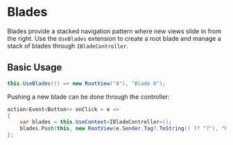 # Blades

Blades provide a stacked navigation pattern where new views slide in from the right. Use the `UseBlades` extension to create a root blade and manage a stack of blades through `IBladeController`.

## Basic Usage

```csharp
this.UseBlades(() => new RootView("A"), "Blade 0");
```

Pushing a new blade can be done through the controller:

```csharp
action<Event<Button>> onClick = e =>
{
    var blades = this.UseContext<IBladeController>();
    blades.Push(this, new RootView(e.Sender.Tag?.ToString() ?? "?"), "Next Blade");
};
```

<WidgetDocs Type="Ivy.Blade" ExtensionTypes="Ivy.Views.Blades.UseBladesExtensions" SourceUrl="https://github.com/Ivy-Interactive/Ivy-Framework/blob/main/Ivy/Blades/UseBlades.cs"/>
